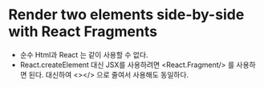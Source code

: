 # Render two elements side-by-side with React Fragments

- 순수 Html과 React 는 같이 사용할 수 없다.
- React.createElement 대신 JSX를 사용하려면 <React.Fragment/> 를 사용하면 된다. 대신하여 <></> 으로 줄여서 사용해도 동일하다.